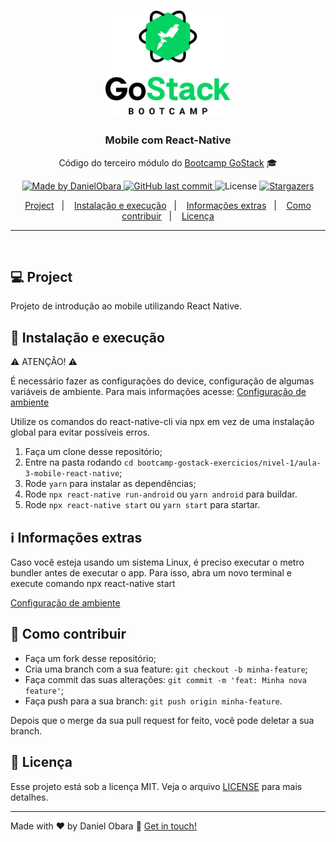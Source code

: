 <h1 align="center">
    <img alt="GoStack" src="../../.github/bootcamp-header.png" width="200px" />
</h1>

<h3 align="center">
  Mobile com React-Native
</h3>

<p align="center">Código do terceiro módulo do <a href="https://rocketseat.com.br/bootcamp">Bootcamp GoStack</a> 🎓</p>

<p align="center">
  <a href="https://www.linkedin.com/in/danielobara/">
    <img alt="Made by DanielObara" src="https://img.shields.io/badge/made%20by-DanielObara-%2304D361">
  </a>
  
  <a href="https://github.com/DanielObara/bootcamp-gostack-exercicios/commits/master">
    <img alt="GitHub last commit" src="https://img.shields.io/github/last-commit/danielobara/bootcamp-gostack-exercicios.svg">
  </a>

  <img alt="License" src="https://img.shields.io/badge/license-MIT-%2304D361">	
  
  <a href="https://github.com/danielobara/bootcamp-gostack-exercicios/stargazers">
    <img alt="Stargazers" src="https://img.shields.io/github/stars/danielobara/bootcamp-gostack-exercicios?style=social">
  </a>
	
</p>

<p align="center">
  <a href="#-project">Project</a>&nbsp;&nbsp;&nbsp;|&nbsp;&nbsp;&nbsp;
  <a href="#-instalacao-e-execução">Instalação e execução</a>&nbsp;&nbsp;&nbsp;|&nbsp;&nbsp;&nbsp;
	<a href="#-informações-extras">Informações extras</a>&nbsp;&nbsp;&nbsp;|&nbsp;&nbsp;&nbsp;
  <a href="#-como-contribuir">Como contribuir</a>&nbsp;&nbsp;&nbsp;|&nbsp;&nbsp;&nbsp;
  <a href="#memo-licença">Licença</a>
</p>
<hr>
<br/>

## 💻 Project

Projeto de introdução ao mobile utilizando React Native.
## 🚀 Instalação e execução

⚠️ ATENÇÂO! ⚠️

É necessário fazer as configurações do device, configuração de algumas variáveis de ambiente. 
Para mais informações acesse: [Configuração de ambiente]

Utilize os comandos do react-native-cli via npx em vez de uma instalação global para evitar possíveis erros.

1. Faça um clone desse repositório;
2. Entre na pasta rodando `cd bootcamp-gostack-exercicios/nivel-1/aula-3-mobile-react-native`;
3. Rode `yarn` para instalar as dependências;
4. Rode `npx react-native run-android` ou `yarn android` para buildar.
5. Rode `npx react-native start` ou `yarn start` para startar.

## ℹ️ Informações extras

Caso você esteja usando um sistema Linux, é preciso executar o metro bundler antes de executar o app. 
Para isso, abra um novo terminal e execute comando npx react-native start

[Configuração de ambiente]

## 🤔 Como contribuir

- Faça um fork desse repositório;
- Cria uma branch com a sua feature: `git checkout -b minha-feature`;
- Faça commit das suas alterações: `git commit -m 'feat: Minha nova feature'`;
- Faça push para a sua branch: `git push origin minha-feature`.

Depois que o merge da sua pull request for feito, você pode deletar a sua branch.

## :memo: Licença

Esse projeto está sob a licença MIT. Veja o arquivo [LICENSE](../LICENSE.md) para mais detalhes.

---

Made with ♥ by Daniel Obara :wave: [Get in touch!](https://www.linkedin.com/in/danielobara/)

[Configuração de ambiente]:https://react-native.rocketseat.dev/

